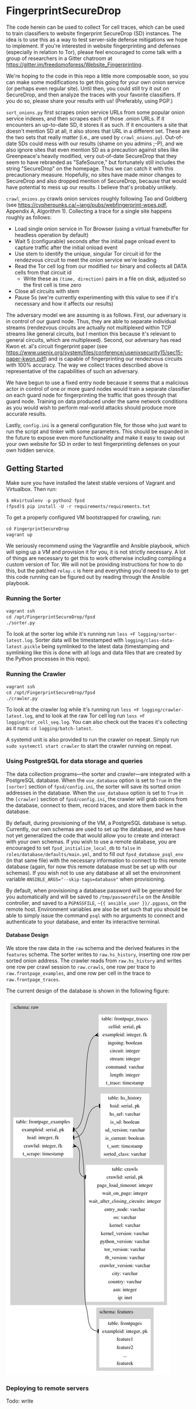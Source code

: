# FingerprintSecureDrop

The code herein can be used to collect Tor cell traces, which can be used to
train classifiers to website fingerprint SecureDrop (SD) instances. The idea is
to use this as a way to test server-side defense mitigations we hope to
implement. If you're interested in website fingerprinting and defenses
(especially in relation to Tor), please feel encouraged to come talk with a
group of researchers in a Gitter chatroom at
https://gitter.im/freedomofpress/Website_Fingerprinting. 

We're hoping to the code in this repo a little more composable soon, so you can
make some modifications to get this going for your own onion service (or perhaps
even regular site). Until then, you could still try it out on SecureDrop, and
then analyze the traces with your favorite classifiers. If you do so, please
share your results with us! (Preferably, using PGP.)

`sort_onions.py` first scrapes onion service URLs from some popular onion
service indexes, and then scrapes each of those .onion URLs. If it encounters an
up-to-date SD, it stores it as such. If it encounters a site that doesn't
mention SD at all, it also stores that URL in a different set. These are the two
sets that really matter (i.e., are used by `crawl_onions.py`). Out-of-date SDs
could mess with our results (shame on you admins ;-P), and we also ignore sites
that even mention SD as a precaution against sites like Greenpeace's heavily
modified, very out-of-date SecureDrop that they seem to have rebranded as
"SafeSource," but fortunately still includes the string "SecureDrop" on the
homepage. Thus we can catch it with this precautionary measure. Hopefully, no
sites have made minor changes to SecureDrop and also dropped mention of
SecureDrop, because that would have potential to mess up our results. I believe
that's probably unlikely.

`crawl_onions.py` crawls onion services roughly following Tao and Goldberg (see
https://cypherpunks.ca/~iang/pubs/webfingerprint-wpes.pdf, Appendix A, Algorithm
1). Collecting a trace for a single site happens roughly as follows:

* Load single onion service in Tor Browser (using a virtual framebuffer for
    headless operation by default)
* Wait 5 (configurable) seconds after the initial page onload event to capture
    traffic after the initial onload event
* Use stem to identify the unique, singular Tor circuit id for the rendezvous
    circuit to meet the onion service we're loading
* Read the Tor cell log from our modified `tor` binary and collects all DATA
    cells from that circuit id
    * Write these as `(time, direction)` pairs in a file on disk, adjusted so
        the first cell is time zero
* Close all circuits with stem
* Pause 5s (we're currently experimenting with this value to see if it's
  necessary and how it affects our results)

The adversary model we are assuming is as follows. First, our adversary is in
control of our guard node. Thus, they are able to separate individual streams
(rendezvous circuits are actually not multiplexed within TCP streams like
general circuits, but I mention this because it's relevant to general circuits,
which are multiplexed). Second, our adversary has read Kwon et. al's circuit
fingerprint paper (see
https://www.usenix.org/system/files/conference/usenixsecurity15/sec15-paper-kwon.pdf)
and is capable of fingerprinting our rendezvous circuits with 100% accuracy. The
way we collect traces described above is representative of the capabilities of
such an adversary.

We have begun to use a fixed entry node because it seems that a malicious actor
in control of one or more guard nodes would train a separate classifier on each
guard node for fingerprinting the traffic that goes through that guard node.
Training on data produced under the same network conditions as you would wish to
perform real-world attacks should produce more accurate results.

Lastly, `config.ini` is a general configuration file, for those who just want to
run the script and tinker with some parameters. This should be expanded in the
future to expose even more functionality and make it easy to swap out your own
website for SD in order to test fingerprinting defenses on your own hidden
service.

## Getting Started

Make sure you have installed the latest stable versions of Vagrant and
Virtualbox. Then run:

```
$ mkvirtualenv -p python2 fpsd
(fpsd)$ pip install -U -r requirements/requirements.txt
```

To get a properly configured VM bootstrapped for crawling, run:

```
cd FingerprintSecureDrop
vagrant up
```

We seriously recommend using the Vagrantfile and Ansible playbook, which will
sping up a VM and provision it for you, it is not strictly necessary. A lot of
things are necessary to get this to work otherwise including compiling a custom
version of Tor. We will not be providing instructions for how to do this, but
the patched `relay.c` is here and everything you'd need to do to get this code
running can be figured out by reading through the Ansible playbook.

### Running the Sorter

```
vagrant ssh
cd /opt/FingerprintSecureDrop/fpsd
./sorter.py
```

To look at the sorter log while it's running run `less +F
logging/sorter-latest.log`. Sorter data will be timestamped with
`logging/class-data-latest.pickle` being symlinked to the latest data
(timestamping and symlinking like this is done with all logs and data files that
are created by the Python processes in this repo).

### Running the Crawler

```
vagrant ssh
cd /opt/FingerprintSecureDrop/fpsd
./crawler.py
```

To look at the crawler log while it's running run `less +F
logging/crawler-latest.log`, and to look at the raw Tor cell log run `less +F
logging/tor_cell_seq.log`. You can also check out the traces it's collecting as
it runs: `cd logging/batch-latest`.

A systemd unit is also provided to run the crawler on repeat. Simply run
`sudo systemctl start crawler` to start the crawler running
on repeat.

### Using PostgreSQL for data storage and queries

The data collection programs—the sorter and crawler—are integrated with a
PostgreSQL database. When the `use_database` option is set to `True` in the
`[sorter]` section of `fpsd/config.ini`, the sorter will save its sorted onion
addresses in the database. When the `use_database` option is set to `True` in
the `[crawler]` section of `fpsd/config.ini`, the crawler will grab onions from
the database, connect to them, record traces, and store them back in the
database.

By default, during provisioning of the VM, a PostgreSQL database is setup.
Currently, our own schemas are used to set up the database, and we have not yet
generalized the code that would allow you to create and interact with your own
schemas. If you wish to use a remote database, you are encouraged to set
`fpsd_initialize_local_db` to `false` in `roles/database/defaults/main.yml`, and
to fill out `fpsd_database_psql_env` (in that same file) with the necessary
information to connect to this remote database (again, for now this remote
database must be set up with our schemas).  If you wish not to use any database
at all set the environment variable `ANSIBLE_ARGS="--skip-tags=database"` when
provisioning.

By default, when provisioning a database password will be generated for you
automatically and will be saved to `/tmp/passwordfile` on the Ansible
controller, and saved to a `PGPASSFILE`, `~{{ ansible_user }}/.pgpass`, on the
remote host. Environment variables are also be set such that you should be able
to simply issue the command `psql` with no arguments to connect and authenticate
to your database, and enter its interactive terminal.

#### Database Design

We store the raw data in the `raw` schema and the derived features in the
`features` schema. The sorter writes to `raw.hs_history`, inserting one row per
sorted onion address. The crawler reads from `raw.hs_history` and writes one row
per crawl session to `raw.crawls`, one row per trace to
`raw.frontpage_examples`, and one row per cell in the trace to
`raw.frontpage_traces`. 

The current design of the database is shown in the following figure:

![](docs/images/dbdesign.png)

### Deploying to remote servers

Todo: write
